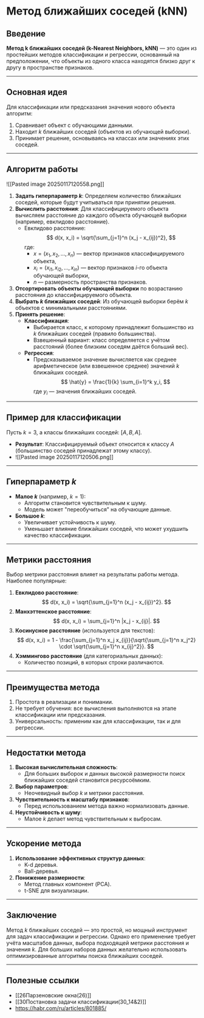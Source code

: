 # Метод ближайших соседей (kNN)

## Введение
**Метод k ближайших соседей (k-Nearest Neighbors, kNN)** — это один из простейших методов классификации и регрессии, основанный на предположении, что объекты из одного класса находятся близко друг к другу в пространстве признаков.

---

## Основная идея
Для классификации или предсказания значения нового объекта алгоритм:
1. Сравнивает объект с обучающими данными.
2. Находит $k$ ближайших соседей (объектов из обучающей выборки).
3. Принимает решение, основываясь на классах или значениях этих соседей.

---

## Алгоритм работы
![[Pasted image 20250117120558.png]]
1. **Задать гиперпараметр $k$**: Определяем количество ближайших соседей, которые будут учитываться при принятии решения.
2. **Вычислить расстояния**: Для классифицируемого объекта вычисляем расстояние до каждого объекта обучающей выборки (например, евклидово расстояние).
   - Евклидово расстояние:
     $$
     d(x, x_i) = \sqrt{\sum_{j=1}^n (x_j - x_{ij})^2},
     $$
     где:
     - $x = (x_1, x_2, ..., x_n)$ — вектор признаков классифицируемого объекта,
     - $x_i = (x_{i1}, x_{i2}, ..., x_{in})$ — вектор признаков $i$-го объекта обучающей выборки,
     - $n$ — размерность пространства признаков.
3. **Отсортировать объекты обучающей выборки** по возрастанию расстояния до классифицируемого объекта.
4. **Выбрать $k$ ближайших соседей**: Из обучающей выборки берём $k$ объектов с минимальными расстояниями.
5. **Принять решение**:
   - **Классификация**:
     - Выбирается класс, к которому принадлежит большинство из $k$ ближайших соседей (правило большинства).
     - Взвешенный вариант: класс определяется с учётом расстояний (более близким соседям даётся больший вес).
   - **Регрессия**:
     - Предсказываемое значение вычисляется как среднее арифметическое (или взвешенное среднее) значений $k$ ближайших соседей.
     $$
     \hat{y} = \frac{1}{k} \sum_{i=1}^k y_i,
     $$
     где $y_i$ — значения ближайших соседей.

---

## Пример для классификации
Пусть $k = 3$, а классы ближайших соседей: $[A, B, A]$.
- **Результат**: Классифицируемый объект относится к классу $A$ (большинство соседей принадлежат этому классу).
- ![[Pasted image 20250117120506.png]]

---

## Гиперпараметр $k$
- **Малое $k$** (например, $k = 1$):
  - Алгоритм становится чувствительным к шуму.
  - Модель может "переобучиться" на обучающие данные.
- **Большое $k$**:
  - Увеличивает устойчивость к шуму.
  - Уменьшает влияние ближайших соседей, что может ухудшить качество классификации.

---

## Метрики расстояния
Выбор метрики расстояния влияет на результаты работы метода. Наиболее популярные:
1. **Евклидово расстояние**:
   $$
   d(x, x_i) = \sqrt{\sum_{j=1}^n (x_j - x_{ij})^2}.
   $$
2. **Манхэттенское расстояние**:
   $$
   d(x, x_i) = \sum_{j=1}^n |x_j - x_{ij}|.
   $$
3. **Косинусное расстояние** (используется для текстов):
   $$
   d(x, x_i) = 1 - \frac{\sum_{j=1}^n x_j x_{ij}}{\sqrt{\sum_{j=1}^n x_j^2} \cdot \sqrt{\sum_{j=1}^n x_{ij}^2}}.
   $$
4. **Хэммингово расстояние** (для категориальных данных):
   - Количество позиций, в которых строки различаются.

---

## Преимущества метода
1. Простота в реализации и понимании.
2. Не требует обучения: все вычисления выполняются на этапе классификации или предсказания.
3. Универсальность: применим как для классификации, так и для регрессии.

---

## Недостатки метода
1. **Высокая вычислительная сложность**:
   - Для больших выборок и данных высокой размерности поиск ближайших соседей становится ресурсоёмким.
2. **Выбор параметров**:
   - Неочевидный выбор $k$ и метрики расстояния.
3. **Чувствительность к масштабу признаков**:
   - Перед использованием метода важно нормализовать данные.
4. **Неустойчивость к шуму**:
   - Малое $k$ делает метод чувствительным к выбросам.

---

## Ускорение метода
1. **Использование эффективных структур данных**:
   - K-d деревья.
   - Ball-деревья.
2. **Понижение размерности**:
   - Метод главных компонент (PCA).
   - t-SNE для визуализации.

---

## Заключение
Метод $k$ ближайших соседей — это простой, но мощный инструмент для задач классификации и регрессии. Однако его применение требует учёта масштабов данных, выбора подходящей метрики расстояния и значения $k$. Для больших наборов данных желательно использовать оптимизированные алгоритмы поиска ближайших соседей.

---

## Полезные ссылки
- [[26Парзеновские окна(26)]]
- [[30Постановка задачи классификации(30_14&2)]]
- https://habr.com/ru/articles/801885/

